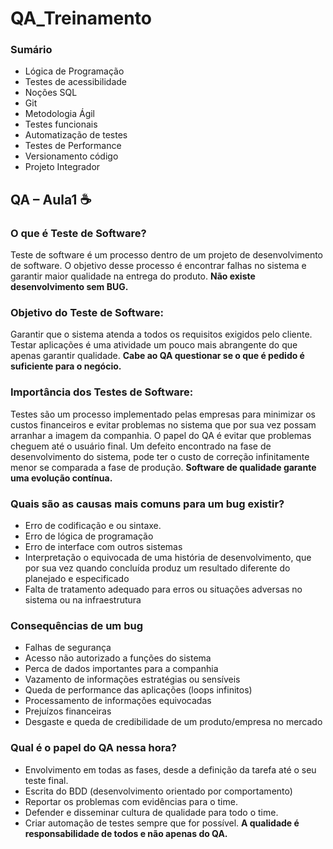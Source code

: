 # QA_Treinamento

### Sumário
- Lógica de Programação
- Testes de acessibilidade
- Noções SQL
- Git
- Metodologia Ágil
- Testes funcionais
- Automatização de testes
- Testes de Performance
- Versionamento código
- Projeto Integrador

## QA – Aula1 ☕

### O que é Teste de Software?
Teste de software é um processo dentro de um projeto de desenvolvimento de software.
O objetivo desse processo é encontrar falhas no sistema e garantir maior qualidade na entrega do produto.
**Não existe desenvolvimento sem BUG.**

### Objetivo do Teste de Software:
Garantir que o sistema atenda a todos os requisitos exigidos pelo cliente.
Testar aplicações é uma atividade um pouco mais abrangente do que apenas garantir qualidade.
**Cabe ao QA questionar se o que é pedido é suficiente para o negócio.**

### Importância dos Testes de Software:
Testes são um processo implementado pelas empresas para minimizar os custos financeiros e evitar problemas no sistema que por sua vez possam arranhar a imagem da companhia.
O papel do QA é evitar que problemas cheguem até o usuário final.
Um defeito encontrado na fase de desenvolvimento do sistema, pode ter o custo de correção infinitamente menor se comparada a fase de produção.
**Software de qualidade garante uma evolução contínua.**


### Quais são as causas mais comuns para um bug existir?
- Erro de codificação e ou sintaxe.
- Erro de lógica de programação
- Erro de interface com outros sistemas
- Interpretação o equivocada de uma história de desenvolvimento, que por sua vez quando concluída produz um resultado diferente do planejado e especificado
- Falta de tratamento adequado para erros ou situações adversas no sistema ou na infraestrutura

### Consequências de um bug
- Falhas de segurança
-	Acesso não autorizado a funções do sistema
- Perca de dados importantes para a companhia
- Vazamento de informações estratégias ou sensíveis
- Queda de performance das aplicações (loops infinitos)
- Processamento de informações equivocadas
- Prejuízos financeiras
- Desgaste e queda de credibilidade de um produto/empresa no mercado

### Qual é o papel do QA nessa hora? 
- Envolvimento em todas as fases, desde a definição da tarefa até o seu teste final.
- Escrita do BDD (desenvolvimento orientado por comportamento)
- Reportar os problemas com evidências para o time.
- Defender e disseminar cultura de qualidade para todo o time. 
- Criar automação de testes sempre que for possível.
**A qualidade é responsabilidade de todos e não apenas do QA.**
 	
